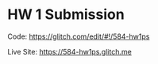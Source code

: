 # HW 1 Submission

Code: https://glitch.com/edit/#!/584-hw1ps

Live Site: https://584-hw1ps.glitch.me
